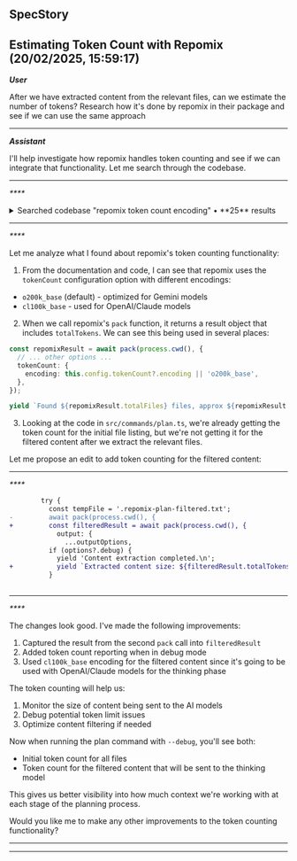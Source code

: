 ## SpecStory

## Estimating Token Count with Repomix (20/02/2025, 15:59:17)

_**User**_

After we have extracted content from the relevant files, can we estimate the number of tokens? Research how it's done by repomix in their package and see if we can use the same approach

---

_**Assistant**_

I'll help investigate how repomix handles token counting and see if we can integrate that functionality. Let me search through the codebase.

---

_****_

<details>
            <summary>Searched codebase "repomix token count encoding" • **25** results</summary>
        
| File | Lines |
|------|-------|
| `src/commands/plan.ts` | L74-120 |
| `src/commands/doc.ts` | L93-140 |
| `local-tests/perplexity-openai-plan.md` | L1-9 |
| `src/commands/repo.ts` | L17-79 |
| `src/commands/doc.ts` | L195-250 |
| `local-docs/repomix.md` | L1-172 |
| `local-tests/gemini-gemini-plan.md` | L1-26 |
| `src/commands/plan.ts` | L160-207 |
| `local-tests/gemini-openai-plan.md` | L1-18 |
| `local-tests/openai-openai-plan.md` | L1-47 |
| `local-tests/openrouter-openrouter-plan.md` | L1-45 |
| `README.md` | L484-561 |
| `src/providers/base.ts` | L113-137 |
| `src/commands/doc.ts` | L1-25 |
| `src/config.ts` | L1-80 |
| `cursor-tools.config.json` | L1-44 |
| `src/commands/repo.ts` | L1-17 |
| `local-tests/gemini-openrouter-plan.md` | L1-37 |
| `.specstory/history/investigating-plan-command-bug.md` | L1898-1924 |
| `src/commands/plan.ts` | L1-12 |
| `.specstory/history/integrating-openrouter-as-a-provider.md` | L6175-6233 |
| `README.md` | L428-484 |
| `.specstory/history/testing-new-command-with-multiple-models.md` | L143-183 |
| `.specstory/history/investigating-plan-command-bug.md` | L946-1042 |
| `src/repomix/repomixConfig.ts` | L19-32 |

</details>

---

_****_



Let me analyze what I found about repomix's token counting functionality:

1. From the documentation and code, I can see that repomix uses the `tokenCount` configuration option with different encodings:
- `o200k_base` (default) - optimized for Gemini models
- `cl100k_base` - used for OpenAI/Claude models

2. When we call repomix's `pack` function, it returns a result object that includes `totalTokens`. We can see this being used in several places:

```typescript
const repomixResult = await pack(process.cwd(), {
  // ... other options ...
  tokenCount: {
    encoding: this.config.tokenCount?.encoding || 'o200k_base',
  },
});

yield `Found ${repomixResult.totalFiles} files, approx ${repomixResult.totalTokens} tokens.\n`;
```

3. Looking at the code in `src/commands/plan.ts`, we're already getting the token count for the initial file listing, but we're not getting it for the filtered content after we extract the relevant files.

Let me propose an edit to add token counting for the filtered content:

---

_****_

```diff
        try {
          const tempFile = '.repomix-plan-filtered.txt';
-         await pack(process.cwd(), {
+         const filteredResult = await pack(process.cwd(), {
            output: {
              ...outputOptions,
          if (options?.debug) {
            yield 'Content extraction completed.\n';
+           yield `Extracted content size: ${filteredResult.totalTokens} tokens\n`;
          }
  
```

---

_****_



The changes look good. I've made the following improvements:

1. Captured the result from the second `pack` call into `filteredResult`
2. Added token count reporting when in debug mode
3. Used `cl100k_base` encoding for the filtered content since it's going to be used with OpenAI/Claude models for the thinking phase

The token counting will help us:
1. Monitor the size of content being sent to the AI models
2. Debug potential token limit issues
3. Optimize content filtering if needed

Now when running the plan command with `--debug`, you'll see both:
- Initial token count for all files
- Token count for the filtered content that will be sent to the thinking model

This gives us better visibility into how much context we're working with at each stage of the planning process.

Would you like me to make any other improvements to the token counting functionality?

---



---

